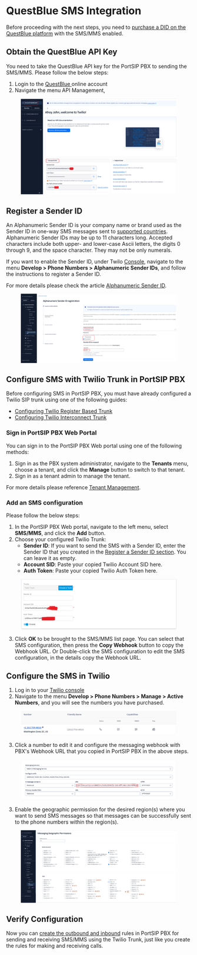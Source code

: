 # QuestBlue SMS Integration

Before proceeding with the next steps, you need to [purchase a DID on the QuestBlue platform](purchase-a-did-on-questblue-platform.md) with the SMS/MMS enabled.

## Obtain the QuestBlue API Key

You need to take the QuestBlue API key for the PortSIP PBX to sending the SMS/MMS. Please follow the below steps:

1. Login to the [QuestBlue ](https://customer.questblue.com/)online account
2. Navigate the menu API Management,&#x20;

<figure><img src="../../.gitbook/assets/twilio-fig23.png" alt=""><figcaption></figcaption></figure>

## Register a Sender ID

An Alphanumeric Sender ID is your company name or brand used as the Sender ID in one-way SMS messages sent to [supported countries](https://help.twilio.com/hc/en-us/articles/223133767-International-support-for-Alphanumeric-Sender-ID). Alphanumeric Sender IDs may be up to 11 characters long. Accepted characters include both upper- and lower-case Ascii letters, the digits 0 through 9, and the space character. They may not be only numerals.

If you want to enable the Sender ID, under Twilo [Console](https://www.twilio.com/console/phone-numbers/search), navigate to the menu **Develop > Phone Numbers > Alphanumeric Sender IDs**, and follow the instructions to register a Sender ID.

For more details please check the article [Alphanumeric Sender ID](https://www.twilio.com/docs/glossary/what-alphanumeric-sender-id).

<figure><img src="../../.gitbook/assets/twilio-fig26.png" alt=""><figcaption></figcaption></figure>

## Configure SMS with Twilio Trunk in PortSIP PBX

Before configuring SMS in PortSIP PBX, you must have already configured a Twilio SIP trunk using one of the following guides:

* [Configuring Twilio Register Based Trunk](../twilio-sip-trunk/configuring-twilio-register-based-trunk.md)
* [Configuring Twilio Interconnect Trunk](../twilio-sip-trunk/configuring-twilio-interconnect-trunk.md)

### Sign in PortSIP PBX Web Portal

You can sign in to the PortSIP PBX Web portal using one of the following methods:

1. Sign in as the PBX system administrator, navigate to the **Tenants** menu, choose a tenant, and click the **Manage** button to switch to that tenant.
2. Sign in as a tenant admin to manage the tenant.

For more details please reference [Tenant Management](../../portsip-pbx-administration-guide/3-tenant-management.md).

### Add an SMS configuration

Please follow the below steps:

1. In the PortSIP PBX Web portal, navigate to the left menu, select **SMS/MMS**, and click the **Add** button.&#x20;
2. Choose your configured Twilio Trunk:
   * **Sender ID**: If you want to send the SMS with a Sender ID, enter the Sender ID that you created in the [Register a Sender ID section](questblue-sms-integration.md#register-a-sender-id). You can leave it as empty.
   * **Account SID**: Paste your copied Twilio Account SID here.
   * **Auth Token**: Paste your copied Twilio Auth Token here.

<figure><img src="../../.gitbook/assets/twilio-fig24.png" alt=""><figcaption></figcaption></figure>

3. Click **OK** to be brought to the SMS/MMS list page. You can select that SMS configuration, then press the **Copy Webhook** button to copy the Webhook URL. Or Double-click the SMS configuration to edit the SMS configuration, in the details copy the Webhook URL.

## Configure the SMS in Twilio

1. Log in to your [Twilio console](https://console.twilio.com/)
2. Navigate to the menu **Develop > Phone Numbers > Manage > Active Numbers**, and you will see the numbers you have purchased.

<figure><img src="../../.gitbook/assets/twilio-fig2.png" alt=""><figcaption></figcaption></figure>

3. Click a number to edit it and configure the messaging webhook with PBX's Webhook URL that you copied in PortSIP PBX in the above steps.

<figure><img src="../../.gitbook/assets/twilio-fig25.png" alt=""><figcaption></figcaption></figure>

3. Enable the geographic permission for the desired region(s) where you want to send SMS messages so that messages can be successfully sent to the phone numbers within the region(s).

<figure><img src="../../.gitbook/assets/twilio-fig27.png" alt=""><figcaption></figcaption></figure>

## Verify Configuration

Now you can [create the outbound and inbound](../twilio-sip-trunk/configuring-outbound-and-inbound-calls.md) rules in PortSIP PBX for sending and receiving SMS/MMS using the Twilio Trunk, just like you create the rules for making and receiving calls.

